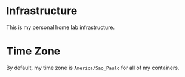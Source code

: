 # Infrastructure
This is my personal home lab infrastructure.

# Time Zone
By default, my time zone is `America/Sao_Paulo` for all of my containers.
